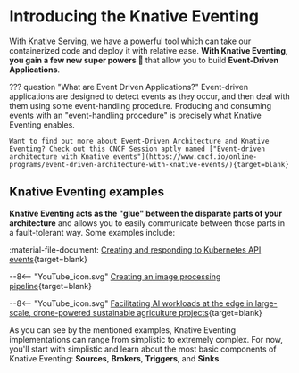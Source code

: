 # Introducing the Knative Eventing

With Knative Serving, we have a powerful tool which can take our containerized code and deploy it with relative ease. **With Knative Eventing, you gain a few new super powers :rocket:** that allow you to build **Event-Driven Applications**.

??? question "What are Event Driven Applications?"
    Event-driven applications are designed to detect events as they occur, and then deal with them using some event-handling procedure. Producing and consuming events with an "event-handling procedure" is precisely what Knative Eventing enables.

    Want to find out more about Event-Driven Architecture and Knative Eventing? Check out this CNCF Session aptly named ["Event-driven architecture with Knative events"](https://www.cncf.io/online-programs/event-driven-architecture-with-knative-events/){target=blank}

## Knative Eventing examples

**Knative Eventing acts as the "glue" between the disparate parts of your architecture** and allows you to easily communicate between those parts in a fault-tolerant way. Some examples include:

:material-file-document: [Creating and responding to Kubernetes API events](../eventing/sources/apiserversource/README.md){target=blank}

--8<-- "YouTube_icon.svg"
[Creating an image processing pipeline](https://www.youtube.com/watch?v=DrmOpjAunlQ){target=blank}

--8<-- "YouTube_icon.svg"
[Facilitating AI workloads at the edge in large-scale, drone-powered sustainable agriculture projects](https://www.youtube.com/watch?v=lVfJ5WEQ5_s){target=blank}

As you can see by the mentioned examples, Knative Eventing implementations can range from simplistic to extremely complex. For now, you'll start with simplistic and learn about the most basic components of Knative Eventing: **Sources**, **Brokers**, **Triggers**, and **Sinks**.

